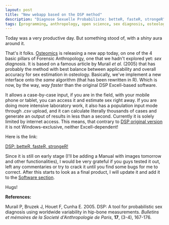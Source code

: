 ```yaml
---
layout: post
title: "New webapp based on the DSP method"
description: "Diagnose Sexuelle Probabiliste: betteR, fasteR, strongeR"
tags: [programming, anthropology, open science, sex diagnosis, osteology]
---
```



Today was a very productive day. But something stood of, with a *shiny* aura around it.

That's it folks. <a href = "http://osteomics.com" target = "_blank">Osteomics</a> is releasing a new app today, on one of the 4 basic pillars of Forensic Anthropology, one that we hadn't explored yet: *sex diagnosis*. It is based on a famous article by Murail *et al*. (2005) that has probably the method with best balance between applicability and overall accuracy for sex estimation in osteology. Basically, we've implement a new interface onto the *same* algorithm (that has been rewritten in R). Which is now, by the way, *way faster* than the original DSP Excell-based software.

It allows a case-by-case input, if you are in the field, with your mobile phone or tablet, you can access it and estimate sex right away. If you are doing more intensive laboratory work, it also has a population input mode through *.csv* upload, and it can calculate literally thousands of cases and generate an output of results in less than a second. Currently it is solely limited by internet access. This means, that contrary to <a href = "http://projets.pacea.u-bordeaux.fr/logiciel/?id=2" target = "_blank">DSP original version</a> it is not Windows-exclusive, neither Excell-dependent!

Here is the link:

<a href = "http://apps.osteomics.com/DSP/" target = "_blank">DSP: betteR, fasteR, strongeR!</a>

Since it is still on early stage (I'll be adding a Manual with images tomorrow and other functionalities), I would be very grateful if you guys tested it out, left any commentaries or try to crack it until you find some bugs for me to correct. After this starts to look as a final product, I will update it and add it to the <a href="/software/" target = "_blank">Software section</a>.

Hugs!

**References:**

Murail P, Bruzek J, Houet F, Cunha E. 2005. DSP: A tool for probabilistic sex diagnosis using worldwide variability in hip-bone measurements. *Bulletins et mémoires de la Societé d'Anthropologie de Paris*, **17**, (3-4), 167-176.